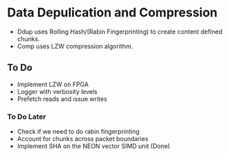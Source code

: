 # Data Depulication and Compression

* Ddup uses Rolling Hash/(Rabin Fingerprinting) to create content defined chunks.
* Comp uses LZW compression algorithm.

## To Do
* Implement LZW on FPGA
* Logger with verbosity levels
* Prefetch reads and issue writes

### To Do Later
* Check if we need to do rabin fingerprinting
* Account for chunks across packet boundaries
* Implement SHA on the NEON vector SIMD unit (Done)
